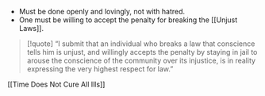 - Must be done openly and lovingly, not with hatred.
- One must be willing to accept the penalty for breaking the [[Unjust Laws]].
> [!quote] “I submit that an individual who breaks a law that conscience tells him is unjust, and willingly accepts the penalty by staying in jail to arouse the conscience of the community over its injustice, is in reality expressing the very highest respect for law.”

[[Time Does Not Cure All Ills]]
